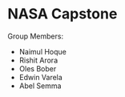 # NASA Capstone
Group Members: <br/>
* Naimul Hoque
* Rishit Arora
* Oles Bober
* Edwin Varela
* Abel Semma
